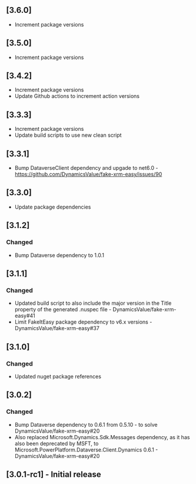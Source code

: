 ## [3.6.0]

- Increment package versions

## [3.5.0]

- Increment package versions

## [3.4.2]

- Increment package versions
- Update Github actions to increment action versions

## [3.3.3]

- Increment package versions
- Update build scripts to use new clean script

## [3.3.1]

- Bump DataverseClient dependency and upgade to net6.0 - https://github.com/DynamicsValue/fake-xrm-easy/issues/90

## [3.3.0]

- Update package dependencies

## [3.1.2]

### Changed

- Bump Dataverse dependency to 1.0.1

## [3.1.1]

### Changed

- Updated build script to also include the major version in the Title property of the generated .nuspec file - DynamicsValue/fake-xrm-easy#41
- Limit FakeItEasy package dependency to v6.x versions - DynamicsValue/fake-xrm-easy#37

## [3.1.0]

### Changed

- Updated nuget package references

## [3.0.2]

### Changed 

- Bump Dataverse dependency to 0.6.1 from 0.5.10 - to solve DynamicsValue/fake-xrm-easy#20
- Also replaced Microsoft.Dynamics.Sdk.Messages dependency, as it has also been deprecated by MSFT, to Microsoft.PowerPlatform.Dataverse.Client.Dynamics 0.6.1 - DynamicsValue/fake-xrm-easy#20

## [3.0.1-rc1] - Initial release
